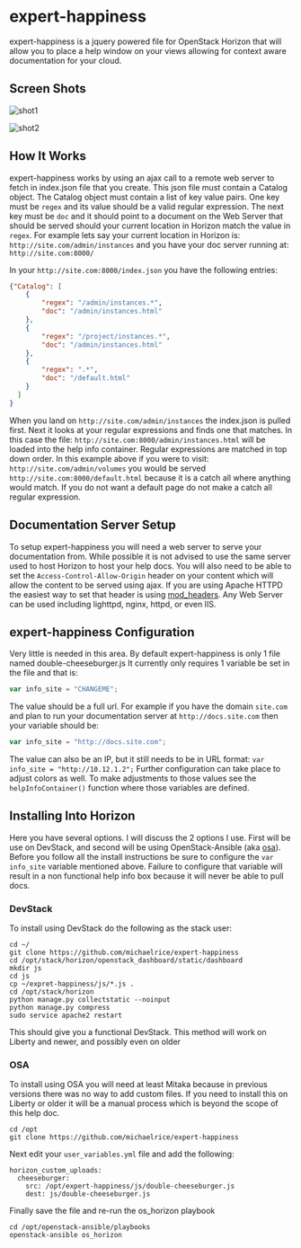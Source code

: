 # expert-happiness

expert-happiness is a jquery powered file for OpenStack Horizon that will allow you to place a help window on your
views allowing for context aware documentation for your cloud.

## Screen Shots
![shot1](http://i.imgur.com/qPxJAHm.png)

![shot2](http://i.imgur.com/wSukr0T.png)


## How It Works
expert-happiness works by using an ajax call to a remote web server to fetch in index.json file that you create. This
json file must contain a Catalog object. The Catalog object must contain a list of key value pairs. One key must be
`regex` and its value should be a valid regular expression. The next key must be `doc` and it should point to a document
on the Web Server that should be served should your current location in Horizon match the value in `regex`. For example
lets say your current location in Horizon is: `http://site.com/admin/instances` and you have your doc server running at:
`http://site.com:8000/`

In your `http://site.com:8000/index.json` you have the following entries:

```json
{"Catalog": [
    {
        "regex": "/admin/instances.*",
        "doc": "/admin/instances.html"
    },
    {
        "regex": "/project/instances.*",
        "doc": "/admin/instances.html"
    },
    {
        "regex": ".*",
        "doc": "/default.html"
    }
  ]
}
```
When you land on `http://site.com/admin/instances` the index.json is pulled first. Next it looks at your regular
expressions and finds one that matches. In this case the file: `http://site.com:8000/admin/instances.html` will be
loaded into the help info container. Regular expressions are matched in top down order. In this example above if you were
to visit: `http://site.com/admin/volumes` you would be served `http://site.com:8000/default.html` because it is a catch all
where anything would match. If you do not want a default page do not make a catch all regular expression.

## Documentation Server Setup

To setup expert-happiness you will need a web server to serve your documentation from. While possible it is not advised
to use the same server used to host Horizon to host your help docs. You will also need to be able to set the
`Access-Control-Allow-Origin` header on your content which will allow the content to be served using ajax. If you are
using Apache HTTPD the easiest way to set that header is using [mod_headers](http://httpd.apache.org/docs/current/mod/mod_headers.html).
Any Web Server can be used including lighttpd, nginx, httpd, or even IIS.


## expert-happiness Configuration

Very little is needed in this area. By default expert-happiness is only 1 file named double-cheeseburger.js It currently
only requires 1 variable be set in the file and that is:

```javascript
var info_site = "CHANGEME";
```
The value should be a full url. For example if you have the domain `site.com` and plan to run your documentation server
at `http://docs.site.com` then your variable should be:

```javascript
var info_site = "http://docs.site.com";
```

The value can also be an IP, but it still needs to be in URL format: `var info_site = "http://10.12.1.2";` Further configuration
can take place to adjust colors as well. To make adjustments to those values see the `helpInfoContainer()` function where
those variables are defined.


## Installing Into Horizon

Here you have several options. I will discuss the 2 options I use. First will be use on DevStack, and second will be using
OpenStack-Ansible (aka [osa](https://github.com/openstack/openstack-ansible)). Before you follow all the install instructions
be sure to configure the `var info_site` variable mentioned above. Failure to configure that variable will result in a
non functional help info box because it will never be able to pull docs.


### DevStack

To install using DevStack do the following as the stack user:

    cd ~/
    git clone https://github.com/michaelrice/expert-happiness
    cd /opt/stack/horizon/openstack_dashboard/static/dashboard
    mkdir js
    cd js
    cp ~/expret-happiness/js/*.js .
    cd /opt/stack/horizon
    python manage.py collectstatic --noinput
    python manage.py compress
    sudo service apache2 restart

This should give you a functional DevStack. This method will work on Liberty and newer, and possibly even on older

### OSA

To install using OSA you will need at least Mitaka because in previous versions there was no way to add custom files. If
you need to install this on Liberty or older it will be a manual process which is beyond the scope of this help doc.

    cd /opt
    git clone https://github.com/michaelrice/expert-happiness

Next edit your `user_variables.yml` file and add the following:

    horizon_custom_uploads:
      cheeseburger:
        src: /opt/expert-happiness/js/double-cheeseburger.js
        dest: js/double-cheeseburger.js

Finally save the file and re-run the os_horizon playbook

    cd /opt/openstack-ansible/playbooks
    openstack-ansible os_horizon
